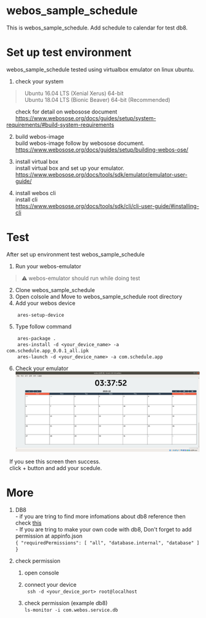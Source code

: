 # webos_sample_schedule
This is webos_sample_schedule. Add schedule to calendar for test db8.


# Set up test environment
webos_sample_schedule tested using virtualbox emulator on linux ubuntu. 

  1. check your system
  > &nbsp;&nbsp;Ubuntu 16.04 LTS (Xenial Xerus) 64-bit  
  > &nbsp;&nbsp;Ubuntu 18.04 LTS (Bionic Beaver) 64-bit (Recommended)  
  
  &nbsp;&nbsp;&nbsp;&nbsp;&nbsp;&nbsp;check for detail on webosose document  
  &nbsp;&nbsp;&nbsp;&nbsp;&nbsp;&nbsp;https://www.webosose.org/docs/guides/setup/system-requirements/#build-system-requirements
    
  2. build webos-image  
    build webos-image follow by webosose document.  
    https://www.webosose.org/docs/guides/setup/building-webos-ose/
    
  3. install virtual box  
    install virtual box and set up your emulator.  
    https://www.webosose.org/docs/tools/sdk/emulator/emulator-user-guide/
  
  4. install webos cli  
    install cli  
    https://www.webosose.org/docs/tools/sdk/cli/cli-user-guide/#installing-cli
    
# Test
After set up environment test webos_sample_schedule
  
  1. Run your webos-emulator
  > :warning:
  > webos-emulator should run while doing test
    
  2. Clone webos_sample_schedule
  3. Open colsole and Move to webos_sample_schedule root directory
  4. Add your webos device  
  ```
      ares-setup-device
  ```
  5. Type follow command  
  ```
      ares-package .
      ares-install -d <your_device_name> -a com.schedule.app_0.0.1_all.ipk
      ares-launch -d <your_device_name> -a com.schedule.app
  ```
  
  6. Check your emulator
  ![screen](/img/calander.png)  
  
   &nbsp;   If you see this screen then success.  
   &nbsp;   click + button and add your scedule.
  
# More

  1. DB8  
    - if you are tring to find more infomations about db8 reference then check [this](https://www.webosose.org/docs/reference/ls2-api/com-webos-service-db/)  
    - If you are tring to make your own code with db8, Don't forget to add permission at appinfo.json  
    ```
    {
      "requiredPermissions": [
        "all",
        "database.internal",
        "database"
      ]
    }
    ```  
   
 2. check permission
    1. open console
    
    2. connect your device  
      ``` ssh -d <your_device_port> root@localhost```
      
    3. check permission (example db8)  
      ```ls-monitor -i com.webos.service.db```
 
 
